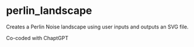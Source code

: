 # perlin_landscape
Creates a Perlin Noise landscape using user inputs and outputs an SVG file.

Co-coded with ChaptGPT
